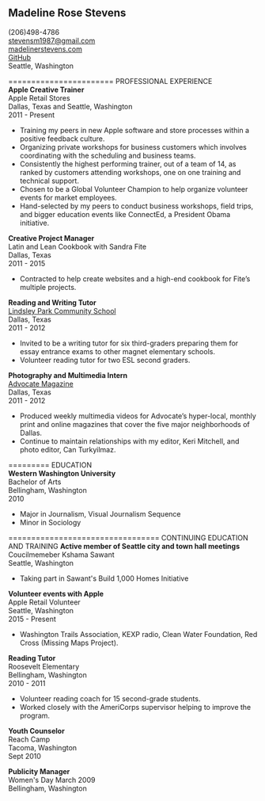 
**Madeline Rose Stevens** 
-------------------------

(206)498-4786    
stevensm1987@gmail.com  
[madelinerstevens.com](www.madelinerstevens.com)  
[GitHub](https://github.com/madhubs)  
Seattle, Washington  

=======================
PROFESSIONAL EXPERIENCE  
**Apple Creative Trainer**  
Apple Retail Stores     
Dallas, Texas and Seattle, Washington  
2011 - Present   
* Training my peers in new Apple software and store processes within a positive feedback culture.
* Organizing private workshops for business customers which involves coordinating with the scheduling and business teams.
* Consistently the highest performing trainer, out of a team of 14, as ranked by customers attending workshops, one on one training and technical support.
* Chosen to be a Global Volunteer Champion to help organize volunteer events for market employees.  
* Hand-selected by my peers to conduct business workshops, field trips, and bigger education events like ConnectEd, a President Obama initiative.  

**Creative Project Manager**   
Latin and Lean Cookbook with Sandra Fite    
Dallas, Texas     
2011 - 2015    
* Contracted to help create websites and a high-end cookbook for Fite’s multiple projects.    

**Reading and Writing Tutor**    
[Lindsley Park Community School](https://lumineducation.org/schools-lindsley-park/)  
Dallas, Texas  
2011 - 2012  
* Invited to be a writing tutor for six third-graders preparing them for essay entrance exams to other magnet elementary schools.
* Volunteer reading tutor for two ESL second graders.  

**Photography and Multimedia Intern**  
[Advocate Magazine](http://oakcliff.advocatemag.com)  
Dallas, Texas  
2011 - 2012  
* Produced weekly multimedia videos for Advocate’s hyper-local, monthly print and online magazines that cover the five major neighborhoods of Dallas.   
* Continue to maintain relationships with my editor, Keri Mitchell, and photo editor, Can Turkyilmaz.  

=========
EDUCATION   
**Western Washington University**    
Bachelor of Arts  
Bellingham, Washington  
2010  
* Major in Journalism, Visual Journalism Sequence  
*  Minor in Sociology  

=================================
CONTINUING EDUCATION AND TRAINING
**Active member of Seattle city and town hall meetings**    
Coucilmemeber Kshama Sawant  
Seattle, Washington  
* Taking part in Sawant's Build 1,000 Homes Initiative  
  

**Volunteer events with Apple**   
Apple Retail Volunteer  
Seattle, Washington  
2015 - Present  
* Washington Trails Association, KEXP radio, Clean Water Foundation, Red Cross (Missing Maps Project).  

**Reading Tutor**  
Roosevelt Elementary    
Bellingham, Washington   
2010 - 2011   
* Volunteer reading coach for 15 second-grade students.  
* Worked closely with the AmeriCorps supervisor helping to improve the program.  

**Youth Counselor**  
Reach Camp  
Tacoma, Washington  
Sept 2010  

**Publicity Manager**  
Women's Day March 2009  
Bellingham, Washington  
